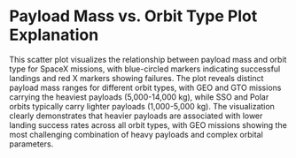 # Payload Mass vs. Orbit Type Plot Explanation

This scatter plot visualizes the relationship between payload mass and orbit type for SpaceX missions, with blue-circled markers indicating successful landings and red X markers showing failures. The plot reveals distinct payload mass ranges for different orbit types, with GEO and GTO missions carrying the heaviest payloads (5,000-14,000 kg), while SSO and Polar orbits typically carry lighter payloads (1,000-5,000 kg). The visualization clearly demonstrates that heavier payloads are associated with lower landing success rates across all orbit types, with GEO missions showing the most challenging combination of heavy payloads and complex orbital parameters. 
